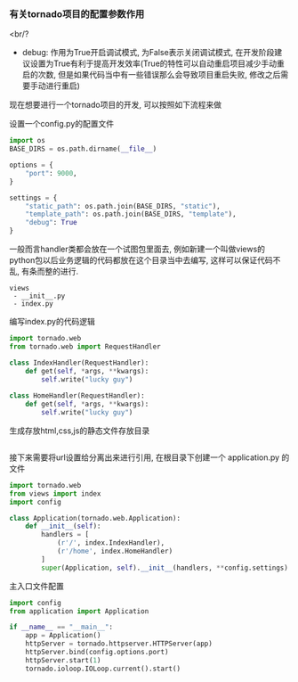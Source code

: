
### 有关tornado项目的配置参数作用
<br/?
* debug: 作用为True开启调试模式, 为False表示关闭调试模式, 在开发阶段建议设置为True有利于提高开发效率(True的特性可以自动重启项目减少手动重启的次数, 但是如果代码当中有一些错误那么会导致项目重启失败, 修改之后需要手动进行重启)

现在想要进行一个tornado项目的开发, 可以按照如下流程来做

设置一个config.py的配置文件
```config.py
import os
BASE_DIRS = os.path.dirname(__file__)

options = {
    "port": 9000,
}

settings = {
    "static_path": os.path.join(BASE_DIRS, "static"),
    "template_path": os.path.join(BASE_DIRS, "template"),
    "debug": True
}
```

一般而言handler类都会放在一个试图包里面去, 例如新建一个叫做views的python包以后业务逻辑的代码都放在这个目录当中去编写, 这样可以保证代码不乱, 有条而整的进行.

```package
views
 - __init__.py
 - index.py
```

编写index.py的代码逻辑

```python
import tornado.web
from tornado.web import RequestHandler

class IndexHandler(RequestHandler):
    def get(self, *args, **kwargs):
        self.write("lucky guy")
        
class HomeHandler(RequestHandler):
    def get(self, *args, **kwargs):
        self.write("lucky guy")
```

生成存放html,css,js的静态文件存放目录
```config.py

```

接下来需要将url设置给分离出来进行引用, 在根目录下创建一个 application.py 的文件
```python
import tornado.web
from views import index
import config

class Application(tornado.web.Application):
    def __init__(self):
        handlers = [
            (r'/', index.IndexHandler),
            (r'/home', index.HomeHandler)
        ]
        super(Application, self).__init__(handlers, **config.settings)
```

主入口文件配置
```python
import config
from application import Application

if __name__ == "__main__":
    app = Application()
    httpServer = tornado.httpserver.HTTPServer(app)
    httpServer.bind(config.options.port)
    httpServer.start(1)
    tornado.ioloop.IOLoop.current().start()
```
